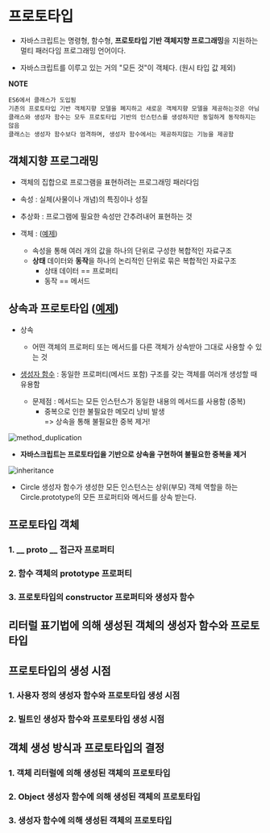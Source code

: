 # 프로토타입
* 자바스크립트는 명령형, 함수형, **프로토타입 기반 객체지향 프로그래밍**을 지원하는 멀티 패러다임 프로그래밍 언어이다.

* 자바스크립트를 이루고 있는 거의 "모든 것"이 객체다. (원시 타입 값 제외)

**NOTE**
```
ES6에서 클래스가 도입됨
기존의 프로토타입 기반 객체지향 모델을 폐지하고 새로운 객체지향 모델을 제공하는것은 아님
클래스와 생성자 함수는 모두 프로토타입 기반의 인스턴스를 생성하지만 동일하게 동작하지는 않음
클래스는 생성자 함수보다 엄격하며, 생성자 함수에서는 제공하지않는 기능을 제공함
```

## 객체지향 프로그래밍
* 객체의 집합으로 프로그램을 표현하려는 프로그래밍 패러다임

* 속성 : 실체(사물이나 개념)의 특징이나 성질
* 추상화 : 프로그램에 필요한 속성만 간추려내어 표현하는 것
* 객체 : ([예제](./src/object_oriented_programming.html))
    * 속성을 통해 여러 개의 값을 하나의 단위로 구성한 복합적인 자료구조
    * **상태** 데이터와 **동작**을 하나의 논리적인 단위로 묶은 복합적인 자료구조 
        * 상태 데이터 == 프로퍼티
        * 동작 == 메서드

## 상속과 프로토타입 ([예제]())
* 상속
    * 어떤 객체의 프로퍼티 또는 메서드를 다른 객체가 상속받아 그대로 사용할 수 있는 것

* [생성자 함수](../13.%20Object%20creation%20by%20constructor%20function/src/my_test1.html) : 동일한 프로퍼티(메서드 포함) 구조를 갖는 객체를 여러개 생성할 때 유용함
    * 문제점 : 메서드는 모든 인스턴스가 동일한 내용의 메서드를 사용함 (중복)
        * 중복으로 인한 불필요한 메모리 낭비 발생  
        => 상속을 통해 불필요한 중복 제거!

![method_duplication](https://user-images.githubusercontent.com/63139527/172409651-124d98d4-478a-4303-bf64-38ad46f7fa34.png)

* **자바스크립트는 프로토타입을 기반으로 상속을 구현하여 불필요한 중복을 제거**

![inheritance](https://user-images.githubusercontent.com/63139527/172409726-4c269d4b-f93a-432c-aec3-e991373e2e1c.png)

* Circle 생성자 함수가 생성한 모든 인스턴스는 상위(부모) 객체 역할을 하는  
Circle.prototype의 모든 프로퍼티와 메서드를 상속 받는다.


## 프로토타입 객체

### 1. __ proto __ 접근자 프로퍼티

### 2. 함수 객체의 prototype 프로퍼티

### 3. 프로토타입의 constructor 프로퍼티와 생성자 함수

## 리터럴 표기법에 의해 생성된 객체의 생성자 함수와 프로토타입

## 프로토타입의 생성 시점

### 1. 사용자 정의 생성자 함수와 프로토타입 생성 시점

### 2. 빌트인 생성자 함수와 프로토타입 생성 시점

## 객체 생성 방식과 프로토타입의 결정

### 1. 객체 리터럴에 의해 생성된 객체의 프로토타입

### 2. Object 생성자 함수에 의해 생성된 객체의 프로토타입

### 3. 생성자 함수에 의해 생성된 객체의 프로토타입
